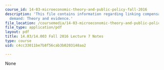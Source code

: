 ```yaml
---
course_id: 14-03-microeconomic-theory-and-public-policy-fall-2016
description: 'This file contains information regarding linking compensated and uncompensated
  demand: Theory and evidence.'
file_location: /coursemedia/14-03-microeconomic-theory-and-public-policy-fall-2016/c4cc33011be7b8f56cab3b0203148aa2_MIT14_03F16_lec7.pdf
file_type: application/pdf
layout: pdf
title: 14.03/14.003 Fall 2016 Lecture 7 Notes
type: course
uid: c4cc33011be7b8f56cab3b0203148aa2

---
```

None